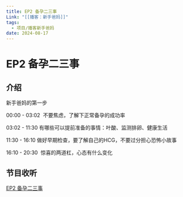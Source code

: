 ```yaml
---
title: EP2 备孕二三事
Link: "[[播客：新手爸妈]]"
tags:
  - 项目/播客新手爸妈
date: 2024-08-17
---
```

# EP2 备孕二三事

## 介绍

新手爸妈的第一步

00:00 - 03:02  不要焦虑，了解下正常备孕的成功率

03:02 - 11:30 有哪些可以提前准备的事情：叶酸、监测排卵、健康生活

11:30 - 16:10 做好早期检查，要了解自己的HCG，不要过分担心恐怖小故事

16:10 - 20:30  惊喜的两道杠，心态有什么变化


## 节目收听

[EP2 备孕二三事](https://www.xiaoyuzhoufm.com/episode/66c00eb033591c27beaf0bd3)
